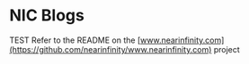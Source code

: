 NIC Blogs
===========
TEST
Refer to the README on the [www.nearinfinity.com](https://github.com/nearinfinity/www.nearinfinity.com) project
    